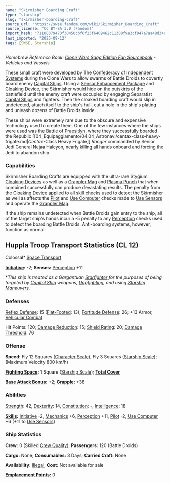 ```yaml
---
name: "Skirmisher Boarding Craft"
type: "starship"
slug: "skirmisher-boarding-craft"
source_url: "https://swse.fandom.com/wiki/Skirmisher_Boarding_Craft"
source_license: "CC BY-SA 3.0 (Fandom)"
import_hash: "71108379473f30450cbf6f23f6409462c11308f9a3cf947a7aa48d34a4c90b2c"
last_imported: "2025-09-12"
tags: [SWSE, Starship]
---
```

*Homebrew Reference Book: [Clone Wars Saga Edition Fan Sourcebook](https://swse.fandom.com/wiki/Clone_Wars_Saga_Edition_Fan_Sourcebook) - Vehicles and Vessels*

These small craft were developed by [The Confederacy of Independent Systems](https://swse.fandom.com/wiki/The_Confederacy_of_Independent_Systems) during the Clone Wars to allow swarms of Battle Droids to covertly board enemy [Capital Ships](https://swse.fandom.com/wiki/Capital_Ships). Using a [Sensor Enhancement Package](https://swse.fandom.com/wiki/Sensor_Enhancement_Package) and [Cloaking Device](https://swse.fandom.com/wiki/Cloaking_Device), the Skirmisher would hide on the outskirts of the battlefield until the enemy craft were occupied by engaging Separatist [Capital Ships](https://swse.fandom.com/wiki/Capital_Ships) and fighters. Then the cloaked boarding craft would slip in undetected, attach itself to the ship's hull, cut a hole in the ship's plating and unleash dozens of Battle Droids inside.

These ships were extremely rare due to the obscure and expensive technology used to create them. One of the few instances where the ships were used was the Battle of [Praesitlyn](https://swse.fandom.com/wiki/Praesitlyn), where they successfully boarded the Republic [[04_Equipaggiamento/04.04_Astronavi/centax-class-heavy-frigate.md|*Centax*-Class Heavy Frigate]] *Ranger* commanded by Senior Jedi General Nejaa Halcyon, nearly killing all hands onboard and forcing the Jedi to abandon ship.

### Capabilities
Skirmisher Boarding Crafts are equipped with the ultra-rare Stygium [Cloaking Devices](https://swse.fandom.com/wiki/Cloaking_Devices) as well as a [Grappler Mag](https://swse.fandom.com/wiki/Grappler_Mag) and [Plasma Punch](https://swse.fandom.com/wiki/Plasma_Punch) that when combined successfully can produce devastating results. The penalty from the [Cloaking Device](https://swse.fandom.com/wiki/Cloaking_Device) applied to all skill checks used to detect the Skirmisher as well as affects the [Pilot](https://swse.fandom.com/wiki/Pilot) and [Use Computer](https://swse.fandom.com/wiki/Use_Computer) checks made to [Use Sensors](https://swse.fandom.com/wiki/Use_Sensors) and operate the [Grappler Mag](https://swse.fandom.com/wiki/Grappler_Mag).

If the ship remains undetected when Battle Droids gain entry to the ship, all of the target ship's hands incur a -5 penalty to any [Perception](https://swse.fandom.com/wiki/Perception) checks used to detect the boarding Battle Droids. Anti-boarding systems, however, function as normal.

## Huppla Troop Transport Statistics (CL 12)
Colossal* [Space Transport](https://swse.fandom.com/wiki/Space_Transports)

**[Initiative](https://swse.fandom.com/wiki/Initiative):** -2; **Senses:** [Perception](https://swse.fandom.com/wiki/Perception) +11

**This ship is treated as a Gargantuan [Starfighter](https://swse.fandom.com/wiki/Starfighter) for the purposes of being targeted by [Capital Ship](https://swse.fandom.com/wiki/Capital_Ship) weapons, [Dogfighting](https://swse.fandom.com/wiki/Dogfighting), and using [Starship Maneuvers](https://swse.fandom.com/wiki/Starship_Maneuvers).*
### Defenses
[Reflex Defense](https://swse.fandom.com/wiki/Reflex_Defense_(Vehicles)): 15 ([Flat-Footed](https://swse.fandom.com/wiki/Flat-Footed): 13), [Fortitude Defense](https://swse.fandom.com/wiki/Fortitude_Defense_(Vehicles)): 26; +13 Armor, [Vehicular Combat](https://swse.fandom.com/wiki/Vehicular_Combat)

Hit Points: 120; [Damage Reduction](https://swse.fandom.com/wiki/Damage_Reduction): 15; [Shield Rating](https://swse.fandom.com/wiki/Shield_Rating): 20; [Damage Threshold](https://swse.fandom.com/wiki/Damage_Threshold_(Vehicles)): 76
### Offense
**Speed:** Fly 12 Squares ([Character Scale](https://swse.fandom.com/wiki/Character_Scale)), Fly 3 Squares ([Starship Scale](https://swse.fandom.com/wiki/Starship_Scale)); (Maximum Velocity 800 km/h)

**[Fighting Space](https://swse.fandom.com/wiki/Fighting_Space):** 1 Square ([Starship Scale](https://swse.fandom.com/wiki/Starship_Scale)); **[Total Cover](https://swse.fandom.com/wiki/Total_Cover)**

**[Base Attack Bonus](https://swse.fandom.com/wiki/Base_Attack_Bonus):** +2; **[Grapple](https://swse.fandom.com/wiki/Grapple):** +38
### Abilities
[Strength](https://swse.fandom.com/wiki/Strength): 42, [Dexterity](https://swse.fandom.com/wiki/Dexterity): 14, [Constitution](https://swse.fandom.com/wiki/Constitution): -, [Intelligence](https://swse.fandom.com/wiki/Intelligence): 18

**[Skills](https://swse.fandom.com/wiki/Skills):** [Initiative](https://swse.fandom.com/wiki/Initiative) -2, [Mechanics](https://swse.fandom.com/wiki/Mechanics) +6, [Perception](https://swse.fandom.com/wiki/Perception) +11, [Pilot](https://swse.fandom.com/wiki/Pilot) -2, [Use Computer](https://swse.fandom.com/wiki/Use_Computer) +6 (+11 to [Use Sensors](https://swse.fandom.com/wiki/Use_Sensors))
### Ship Statistics
**Crew:** 0 (Skilled [Crew Quality](https://swse.fandom.com/wiki/Crew_Quality)); **Passengers:** 120 (Battle Droids)

**Cargo:** None; **Consumables:** 3 Days; **Carried Craft:** None

**Availability:** [Illegal](https://swse.fandom.com/wiki/Illegal); **Cost:** Not available for sale

**[Emplacement Points](https://swse.fandom.com/wiki/Emplacement_Points):** 0